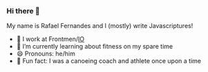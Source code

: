 ### Hi there 👋

My name is Rafael Fernandes and I (mostly) write Javascriptures!

- 🔭 I work at Frontmen/[IO](https://www.iodigital.com/)
- 💪 I’m currently learning about fitness on my spare time
- 😄 Pronouns: he/him
- 🛶 Fun fact: I was a canoeing coach and athlete once upon a time
